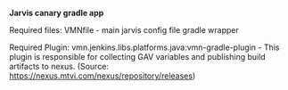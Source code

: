 **Jarvis canary gradle app**

Required files:
VMNfile - main jarvis config file
gradle wrapper

Required Plugin:
vmn.jenkins.libs.platforms.java:vmn-gradle-plugin - This plugin is responsible for collecting GAV variables and publishing build artifacts to nexus. 
(Source: https://nexus.mtvi.com/nexus/repository/releases)




